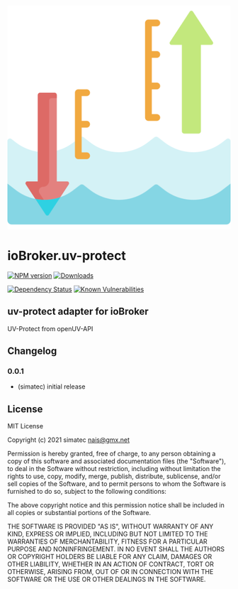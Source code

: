 ![Logo](admin/uv-protect.png)
# ioBroker.uv-protect

[![NPM version](http://img.shields.io/npm/v/iobroker.uv-protect.svg)](https://www.npmjs.com/package/iobroker.uv-protect)
[![Downloads](https://img.shields.io/npm/dm/iobroker.uv-protect.svg)](https://www.npmjs.com/package/iobroker.uv-protect)
<!--![Number of Installations (latest)](http://iobroker.live/badges/uv-protect-installed.svg)
![Number of Installations (stable)](http://iobroker.live/badges/uv-protect-stable.svg)-->
[![Dependency Status](https://img.shields.io/david/simatec/iobroker.uv-protect.svg)](https://david-dm.org/simatec/iobroker.uv-protect)
[![Known Vulnerabilities](https://snyk.io/test/github/simatec/ioBroker.uv-protect/badge.svg)](https://snyk.io/test/github/simatec/ioBroker.uv-protect)

<!--[![NPM](https://nodei.co/npm/iobroker.uv-protect.png?downloads=true)](https://nodei.co/npm/iobroker.uv-protect/)-->

## uv-protect adapter for ioBroker

UV-Protect from openUV-API


## Changelog

### 0.0.1
* (simatec) initial release

## License
MIT License

Copyright (c) 2021 simatec <nais@gmx.net>

Permission is hereby granted, free of charge, to any person obtaining a copy
of this software and associated documentation files (the "Software"), to deal
in the Software without restriction, including without limitation the rights
to use, copy, modify, merge, publish, distribute, sublicense, and/or sell
copies of the Software, and to permit persons to whom the Software is
furnished to do so, subject to the following conditions:

The above copyright notice and this permission notice shall be included in all
copies or substantial portions of the Software.

THE SOFTWARE IS PROVIDED "AS IS", WITHOUT WARRANTY OF ANY KIND, EXPRESS OR
IMPLIED, INCLUDING BUT NOT LIMITED TO THE WARRANTIES OF MERCHANTABILITY,
FITNESS FOR A PARTICULAR PURPOSE AND NONINFRINGEMENT. IN NO EVENT SHALL THE
AUTHORS OR COPYRIGHT HOLDERS BE LIABLE FOR ANY CLAIM, DAMAGES OR OTHER
LIABILITY, WHETHER IN AN ACTION OF CONTRACT, TORT OR OTHERWISE, ARISING FROM,
OUT OF OR IN CONNECTION WITH THE SOFTWARE OR THE USE OR OTHER DEALINGS IN THE
SOFTWARE.